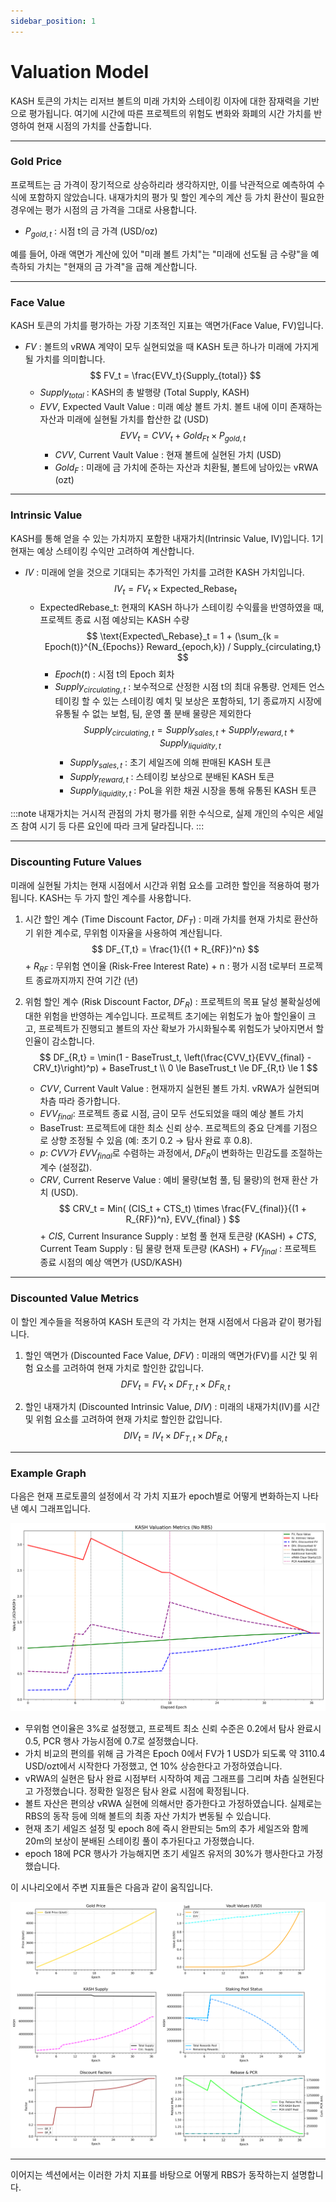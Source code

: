```yaml
---
sidebar_position: 1
---
```


# Valuation Model

KASH 토큰의 가치는 리저브 볼트의 미래 가치와 스테이킹 이자에 대한 잠재력을 기반으로 평가됩니다. 여기에 시간에 따른 프로젝트의 위험도 변화와 화폐의 시간 가치를 반영하여 현재 시점의 가치를 산출합니다.

---

### Gold Price

프로젝트는 금 가격이 장기적으로 상승하리라 생각하지만, 이를 낙관적으로 예측하여 수식에 포함하지 않았습니다. 내재가치의 평가 및 할인 계수의 계산 등 가치 환산이 필요한 경우에는 평가 시점의 금 가격을 그대로 사용합니다.

+ $P_{gold, t}$ : 시점 t의 금 가격 (USD/oz)

예를 들어, 아래 액면가 계산에 있어 "미래 볼트 가치"는 "미래에 선도될 금 수량"을 예측하되 가치는 "현재의 금 가격"을 곱해 계산합니다.

---

### Face Value

KASH 토큰의 가치를 평가하는 가장 기초적인 지표는 액면가(Face Value, FV)입니다.

+ $FV$ : 볼트의 vRWA 계약이 모두 실현되었을 때 KASH 토큰 하나가 미래에 가지게 될 가치를 의미합니다.
    $$
    FV_t = \frac{EVV_t}{Supply_{total}}
    $$
    + $Supply_{total}$ : KASH의 총 발행량 (Total Supply, KASH)
    + $EVV$, Expected Vault Value : 미래 예상 볼트 가치. 볼트 내에 이미 존재하는 자산과 미래에 실현될 가치를 합산한 값 (USD)
        $$
        EVV_t = CVV_t + {Gold_F}_t \times P_{gold, t}
        $$
        + $CVV$, Current Vault Value : 현재 볼트에 실현된 가치 (USD)
        + $Gold_F$ : 미래에 금 가치에 준하는 자산과 치환될, 볼트에 남아있는 vRWA (ozt)

---

### Intrinsic Value

KASH를 통해 얻을 수 있는 가치까지 포함한 내재가치(Intrinsic Value, IV)입니다. 1기 현재는 예상 스테이킹 수익만 고려하여 계산합니다.

+ $IV$ : 미래에 얻을 것으로 기대되는 추가적인 가치를 고려한 KASH 가치입니다.
    $$
    IV_t = FV_t \times \text{Expected\_Rebase}_t
    $$
    + ExpectedRebase_t: 현재의 KASH 하나가 스테이킹 수익률을 반영하였을 때, 프로젝트 종료 시점 예상되는 KASH 수량
        $$
        \text{Expected\_Rebase}_t = 1 + (\sum_{k = Epoch(t)}^{N_{Epochs}} Reward_{epoch,k}) / Supply_{circulating,t}
        $$
        + $Epoch(t)$ : 시점 t의 Epoch 회차
        + $Supply_{circulating,t}$ : 보수적으로 산정한 시점 t의 최대 유통량. 언제든 언스테이킹 할 수 있는 스테이킹 예치 및 보상은 포함하되, 1기 종료까지 시장에 유통될 수 없는 보험, 팀, 운영 풀 분배 물량은 제외한다
            $$
            Supply_{circulating,t} = Supply_{sales,t} + Supply_{reward,t} + Supply_{liquidity,t}
            $$
            + $Supply_{sales,t}$ : 초기 세일즈에 의해 판매된 KASH 토큰
            + $Supply_{reward,t}$ : 스테이킹 보상으로 분배된 KASH 토큰
            + $Supply_{liquidity,t}$ : PoL을 위한 채권 시장을 통해 유통된 KASH 토큰

:::note
내재가치는 거시적 관점의 가치 평가를 위한 수식으로, 실제 개인의 수익은 세일즈 참여 시기 등 다른 요인에 따라 크게 달라집니다.
:::

---

### Discounting Future Values

미래에 실현될 가치는 현재 시점에서 시간과 위험 요소를 고려한 할인을 적용하여 평가됩니다. KASH는 두 가지 할인 계수를 사용합니다.

1.  시간 할인 계수 (Time Discount Factor, $DF_T$) : 미래 가치를 현재 가치로 환산하기 위한 계수로, 무위험 이자율을 사용하여 계산됩니다.
    $$
    DF_{T,t} = \frac{1}{(1 + R_{RF})^n}
    $$
        + $R_{RF}$ : 무위험 연이율 (Risk-Free Interest Rate)
        + n : 평가 시점 t로부터 프로젝트 종료까지까지 잔여 기간 (년)

2.  위험 할인 계수 (Risk Discount Factor, $DF_R$) : 프로젝트의 목표 달성 불확실성에 대한 위험을 반영하는 계수입니다. 프로젝트 초기에는 위험도가 높아 할인율이 크고, 프로젝트가 진행되고 볼트의 자산 확보가 가시화될수록 위험도가 낮아지면서 할인율이 감소합니다.
    $$
    DF_{R,t} = \min(1 - BaseTrust_t, \left(\frac{CVV_t}{EVV_{final} - CRV_t}\right)^p) + BaseTrust_t \\
    0 \le BaseTrust_t \le DF_{R,t} \le 1
    $$
    + $CVV$, Current Vault Value : 현재까지 실현된 볼트 가치. vRWA가 실현되며 차츰 따라 증가합니다.
    + $EVV_{final}$: 프로젝트 종료 시점, 금이 모두 선도되었을 때의 예상 볼트 가치
    + $\text{BaseTrust}$: 프로젝트에 대한 최소 신뢰 상수. 프로젝트의 중요 단계를 기점으로 상향 조정될 수 있음 (예: 초기 0.2 $\rightarrow$ 탐사 완료 후 0.8).
    + $p$: $CVV$가 $EVV_{final}$로 수렴하는 과정에서, $DF_R$이 변화하는 민감도를 조절하는 계수 (설정값).
    + $CRV$, Current Reserve Value : 예비 물량(보험 풀, 팀 물량)의 현재 환산 가치 (USD).
        $$
        CRV_t = Min( (CIS_t + CTS_t) \times \frac{FV_{final}}{(1 + R_{RF})^n}, EVV_{final} )
        $$
            + $CIS$, Current Insurance Supply : 보험 풀 현재 토큰량 (KASH)
            + $CTS$, Current Team Supply : 팀 물량 현재 토큰량 (KASH)
            + $FV_{final}$ : 프로젝트 종료 시점의 예상 액면가 (USD/KASH)

---

### Discounted Value Metrics

이 할인 계수들을 적용하여 KASH 토큰의 각 가치는 현재 시점에서 다음과 같이 평가됩니다.

1.  할인 액면가 (Discounted Face Value, $DFV$) : 미래의 액면가(FV)를 시간 및 위험 요소를 고려하여 현재 가치로 할인한 값입니다.
    $$
    DFV_t = FV_t \times DF_{T,t} \times DF_{R,t}
    $$

2.  할인 내재가치 (Discounted Intrinsic Value, $DIV$) : 미래의 내재가치(IV)를 시간 및 위험 요소를 고려하여 현재 가치로 할인한 값입니다.
    $$
    DIV_t = IV_t \times DF_{T,t} \times DF_{R,t}
    $$

---

### Example Graph

다음은 현재 프로토콜의 설정에서 각 가치 지표가 epoch별로 어떻게 변화하는지 나타낸 예시 그래프입니다. 

![KASH Valuation Graph](/img/kash_valuation_main_no_rbs.png)

+ 무위험 연이율은 3%로 설정했고, 프로젝트 최소 신뢰 수준은 0.2에서 탐사 완료시 0.5, PCR 행사 가능시점에 0.7로 설정했습니다.
+ 가치 비교의 편의를 위해 금 가격은 Epoch 0에서 FV가 1 USD가 되도록 약 3110.4 USD/ozt에서 시작한다 가정했고, 연 10% 상승한다고 가정하였습니다.
+ vRWA의 실현은 탐사 완료 시점부터 시작하여 제곱 그래프를 그리며 차츰 실현된다고 가정했습니다. 정확한 일정은 탐사 완료 시점에 확정됩니다.
+ 볼트 자산은 편의상 vRWA 실현에 의해서만 증가한다고 가정하였습니다. 실제로는 RBS의 동작 등에 의해 볼트의 최종 자산 가치가 변동될 수 있습니다.
+ 현재 초기 세일즈 설정 및 epoch 8에 즉시 완판되는 5m의 추가 세일즈와 함께 20m의 보상이 분배된 스테이킹 풀이 추가된다고 가정했습니다.
+ epoch 18에 PCR 행사가 가능해지면 초기 세일즈 유저의 30%가 행사한다고 가정했습니다.

이 시나리오에서 주변 지표들은 다음과 같이 움직입니다.

![KASH Valuation Graph](/img/kash_valuation_sub_metrics.png)

---

이어지는 섹션에서는 이러한 가치 지표를 바탕으로 어떻게 RBS가 동작하는지 설명합니다.